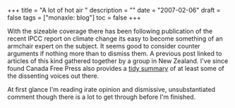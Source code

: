 +++
title = "A lot of hot air "
description = ""
date = "2007-02-06"
draft = false
tags = ["monaxle: blog"]
toc = false
+++

With the sizeable coverage there has been following publication of the recent IPCC report on climate change its easy to become something of an armchair expert on the subject. It seems good to consider counter arguments if nothing more than to dismiss them. A previous post linked to articles of this kind gathered together by a group in New Zealand. I've since found Canada Free Press also provides a [tidy summary](https://canadafreepress.com/2007/cover031307.htm) of at least some of the dissenting voices out there. 

At first glance I'm reading irate opinion and dismissive, unsubstantiated comment though there is a lot to get through before I'm finished.